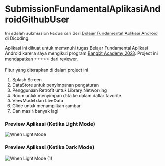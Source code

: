 # SubmissionFundamentalAplikasiAndroidGithubUser

Ini adalah submission kedua dari Seri [Belajar Fundamental Aplikasi Android](https://www.dicoding.com/academies/14) di Dicoding.

Aplikasi ini dibuat untuk memenuhi tugas Belajar Fundamental Aplikasi Android karena saya mengikuti program [Bangkit Academy 2023](https://bangkit.academy).
Project ini mendapatkan :star::star::star::star::star: dari reviewer.

Fitur yang diterapkan di dalam project ini
1. Splash Screen
2. DataStore untuk penyimpanan pengaturan
3. Penggunaan Retrofit untuk Library Networking
4. Room untuk menyimpan data ke dalam daftar favorite.
5. ViewModel dan LiveData
6. Glide untuk menampilkan gambar
7. Dan masih banyak lagi 

### Preview Aplikasi (Ketika Light Mode)
![When Light Mode](https://user-images.githubusercontent.com/97342935/230451337-f92df963-1903-44ba-865e-da82f2bd579b.png)
### Preview Aplikasi (Ketika Dark Mode)
![When Light Mode (1)](https://user-images.githubusercontent.com/97342935/230451459-de6699c6-91c8-4479-90a7-15b071a045e2.png)
